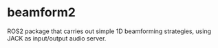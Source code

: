 # beamform2
ROS2 package that carries out simple 1D beamforming strategies, using JACK as input/output audio server.
